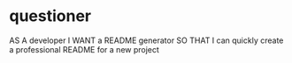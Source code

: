 # questioner
AS A developer
I WANT a README generator
SO THAT I can quickly create a professional README for a new project
